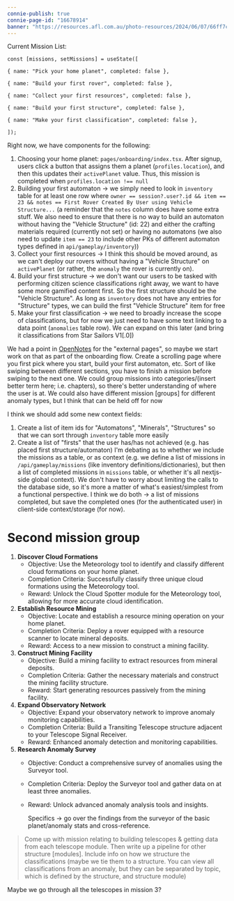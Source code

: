 ```yaml
---
connie-publish: true
connie-page-id: "16678914"
banner: "https://resources.afl.com.au/photo-resources/2024/06/07/66ff7c48-e1d3-4ea7-a675-08b36b75d8ec/Sunday-teams-R13.jpg?width=902&height=536"
---
```

Current Mission List:
```tsx
const [missions, setMissions] = useState([

{ name: "Pick your home planet", completed: false },

{ name: "Build your first rover", completed: false },

{ name: "Collect your first resources", completed: false },

{ name: "Build your first structure", completed: false },

{ name: "Make your first classification", completed: false },

]);
```

Right now, we have components for the following:
1. Choosing your home planet: `pages/onboarding/index.tsx`. After signup, users click a button that assigns them a planet (`profiles.location`), and then this updates their `activePlanet` value. Thus, this mission is completed when `profiles.location !== null`
2. Building your first automaton -> we simply need to look in `inventory` table for at least one row where `owner == session?.user?.id && item == 23 && notes == First Rover Created By User using Vehicle Structure...` (a reminder that the `notes` column does have some extra stuff. We also need to ensure that there is no way to build an automaton without having the "Vehicle Structure" (id: 22) and either the crafting materials required (currently not set) or having no automatons (we also need to update `item == 23` to include other PKs of different automaton types defined in `api/gameplay/inventory`))
3. Collect your first resources -> I think this should be moved around, as we can't deploy our rovers without having a "Vehicle Structure" on `activePlanet` (or rather, the `anomaly` the rover is currently on). 
4. Build your first structure -> we don't want our users to be tasked with performing citizen science classifications right away, we want to have some more gamified content first. So the first structure should be the "Vehicle Structure". As long as `inventory` does not have any entries for "Structure" types, we can build the first "Vehicle Structure" item for free
5. Make your first classification -> we need to broadly increase the scope of classifications, but for now we just need to have some text linking to a data point (`anomalies` table row). We can expand on this later (and bring it classifications from Star Sailors V1[.0])

We had a point in [OpenNotes](obsidian://open?vault=Liam's%20vault&file=Tickets%2F!Open%20notes) for the "external pages", so maybe we start work on that as part of the onboarding flow. Create a scrolling page where you first pick where you start, build your first automaton, etc. Sort of like swiping between different sections, you have to finish a mission before swiping to the next one.
We could group missions into categories/(insert better term here; i.e. chapters), so there's better understanding of where the user is at.
We could also have different mission [groups] for different anomaly types, but I think that can be held off for now

I think we should add some new context fields:
1. Create a list of item ids for "Automatons", "Minerals", "Structures" so that we can sort through `inventory` table more easily
2. Create a list of "firsts" that the user has/has not achieved (e.g. has placed first structure/automaton)
I'm debating as to whether we include the missions as a table, or as context (e.g. we define a list of missions in `/api/gameplay/missions` (like inventory definitions/dictionaries), but then a list of completed missions in `missions` table, or whether it's all nextjs-side global context). We don't have to worry about limiting the calls to the database side, so it's more a matter of what's easiest/simplest from a functional perspective. I think we do both -> a list of missions completed, but save the completed ones (for the authenticated user) in client-side context/storage (for now).

# Second mission group
1. **Discover Cloud Formations**
    - Objective: Use the Meteorology tool to identify and classify different cloud formations on your home planet.
    - Completion Criteria: Successfully classify three unique cloud formations using the Meteorology tool.
    - Reward: Unlock the Cloud Spotter module for the Meteorology tool, allowing for more accurate cloud identification.
2. **Establish Resource Mining**
    - Objective: Locate and establish a resource mining operation on your home planet.
    - Completion Criteria: Deploy a rover equipped with a resource scanner to locate mineral deposits.
    - Reward: Access to a new mission to construct a mining facility.
3. **Construct Mining Facility**
    - Objective: Build a mining facility to extract resources from mineral deposits.
    - Completion Criteria: Gather the necessary materials and construct the mining facility structure.
    - Reward: Start generating resources passively from the mining facility.
4. **Expand Observatory Network**
    - Objective: Expand your observatory network to improve anomaly monitoring capabilities.
    - Completion Criteria: Build a Transiting Telescope structure adjacent to your Telescope Signal Receiver.
    - Reward: Enhanced anomaly detection and monitoring capabilities.
5. **Research Anomaly Survey**
    - Objective: Conduct a comprehensive survey of anomalies using the Surveyor tool.
    - Completion Criteria: Deploy the Surveyor tool and gather data on at least three anomalies.
    - Reward: Unlock advanced anomaly analysis tools and insights.
      
      Specifics -> go over the findings from the surveyor of the basic planet/anomaly stats and cross-reference.

 > Come up with mission relating to building telescopes & getting data from each telescope module. Then write up a pipeline for other structure [modules]. Include info on how we structure the classifications (maybe we tie them to a structure. You can view all classifications from an anomaly, but they can be separated by topic, which is defined by the structure, and structure module)
 
Maybe we go through all the telescopes in mission 3?
